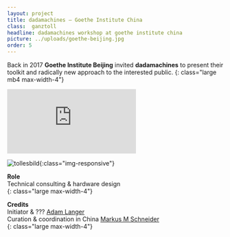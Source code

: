 ```yaml
---
layout: project
title: dadamachines – Goethe Institute China
class:  ganztoll
headline: dadamachines workshop at goethe institute china
picture: ../uploads/goethe-beijing.jpg
order: 5
---
```


Back in 2017 **Goethe Institute Beijing** invited **dadamachines** to present
their toolkit and radically new approach to the interested public.
{: class="large mb4 max-width-4"}


<div class='embed-container'><iframe src='https://www.youtube.com/embed/MczGVLDbZF8' frameborder='0' allowfullscreen></iframe></div>

![tollesbild](../uploads/goethe-beijing.jpg){:class="img-responsive"}

**Role**  
Technical consulting & hardware design    
{: class="large max-width-4"}

**Credits**  
Initiator & ??? [Adam Langer](https://neulantvanexel.de/)  
Curation & coordination in China [Markus M Schneider](http://zmors.de)  
{: class="large max-width-4"}
